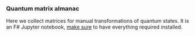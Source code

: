 ### Quantum matrix almanac

Here we collect matrices for manual transformations of quantum states. It is an F# Jupyter notebook, [make sure](https://github.com/dotnet/interactive#jupyter-and-nteract) to have everything required installed.
